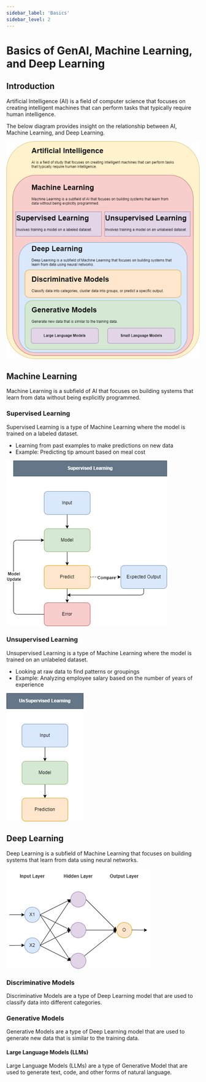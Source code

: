 ```yaml
---
sidebar_label: 'Basics'
sidebar_level: 2
---
```


# Basics of GenAI, Machine Learning, and Deep Learning

## Introduction

Artificial Intelligence (AI) is a field of computer science that focuses on creating intelligent machines that can
perform tasks that typically require human intelligence.

The below diagram provides insight on the relationship between AI, Machine Learning, and Deep Learning.

![AI Venn Diagram](assets/images/basics/ai-venn.png)

## Machine Learning

Machine Learning is a subfield of AI that focuses on building systems that learn from data without being explicitly
programmed.

### Supervised Learning

Supervised Learning is a type of Machine Learning where the model is trained on a labeled dataset.

- Learning from past examples to make predictions on new data
- Example: Predicting tip amount based on meal cost

![Supervised Learning](assets/images/basics/supervised-learning.png)

### Unsupervised Learning

Unsupervised Learning is a type of Machine Learning where the model is trained on an unlabeled dataset.

- Looking at raw data to find patterns or groupings
- Example: Analyzing employee salary based on the number of years of experience

![Unsupervised Learning](assets/images/basics/unsupervised-learning.png)

## Deep Learning

Deep Learning is a subfield of Machine Learning that focuses on building systems that learn from data using neural
networks.

![Deep Learning](assets/images/basics/deep-learning.png)

### Discriminative Models

Discriminative Models are a type of Deep Learning model that are used to classify data into different categories.

### Generative Models

Generative Models are a type of Deep Learning model that are used to generate new data that is similar to the training
data.

#### Large Language Models (LLMs)

Large Language Models (LLMs) are a type of Generative Model that are used to generate text, code, and other forms of
natural language.
